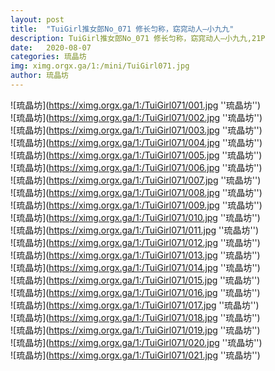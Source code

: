 ```yaml
---
layout: post
title:  "TuiGirl推女郎No_071 修长匀称，窈窕动人—小九九"
description: TuiGirl推女郎No_071 修长匀称，窈窕动人—小九九,21P
date:   2020-08-07
categories: 琉晶坊
img: ximg.orgx.ga/1:/mini/TuiGirl071.jpg
author: 琉晶坊
---
```


![琉晶坊](https://ximg.orgx.ga/1:/TuiGirl071/001.jpg ''琉晶坊'') <br>
![琉晶坊](https://ximg.orgx.ga/1:/TuiGirl071/002.jpg ''琉晶坊'') <br>
![琉晶坊](https://ximg.orgx.ga/1:/TuiGirl071/003.jpg ''琉晶坊'') <br>
![琉晶坊](https://ximg.orgx.ga/1:/TuiGirl071/004.jpg ''琉晶坊'') <br>
![琉晶坊](https://ximg.orgx.ga/1:/TuiGirl071/005.jpg ''琉晶坊'') <br>
![琉晶坊](https://ximg.orgx.ga/1:/TuiGirl071/006.jpg ''琉晶坊'') <br>
![琉晶坊](https://ximg.orgx.ga/1:/TuiGirl071/007.jpg ''琉晶坊'') <br>
![琉晶坊](https://ximg.orgx.ga/1:/TuiGirl071/008.jpg ''琉晶坊'') <br>
![琉晶坊](https://ximg.orgx.ga/1:/TuiGirl071/009.jpg ''琉晶坊'') <br>
![琉晶坊](https://ximg.orgx.ga/1:/TuiGirl071/010.jpg ''琉晶坊'') <br>
![琉晶坊](https://ximg.orgx.ga/1:/TuiGirl071/011.jpg ''琉晶坊'') <br>
![琉晶坊](https://ximg.orgx.ga/1:/TuiGirl071/012.jpg ''琉晶坊'') <br>
![琉晶坊](https://ximg.orgx.ga/1:/TuiGirl071/013.jpg ''琉晶坊'') <br>
![琉晶坊](https://ximg.orgx.ga/1:/TuiGirl071/014.jpg ''琉晶坊'') <br>
![琉晶坊](https://ximg.orgx.ga/1:/TuiGirl071/015.jpg ''琉晶坊'') <br>
![琉晶坊](https://ximg.orgx.ga/1:/TuiGirl071/016.jpg ''琉晶坊'') <br>
![琉晶坊](https://ximg.orgx.ga/1:/TuiGirl071/017.jpg ''琉晶坊'') <br>
![琉晶坊](https://ximg.orgx.ga/1:/TuiGirl071/018.jpg ''琉晶坊'') <br>
![琉晶坊](https://ximg.orgx.ga/1:/TuiGirl071/019.jpg ''琉晶坊'') <br>
![琉晶坊](https://ximg.orgx.ga/1:/TuiGirl071/020.jpg ''琉晶坊'') <br>
![琉晶坊](https://ximg.orgx.ga/1:/TuiGirl071/021.jpg ''琉晶坊'') <br>
